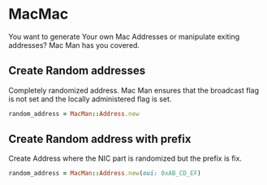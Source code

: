 # MacMac

You want to generate Your own Mac Addresses or manipulate exiting addresses? Mac Man has you covered.

## Create Random addresses

Completely randomized address. Mac Man ensures that the broadcast flag is not set and the locally administered flag is set.

```ruby
random_address = MacMan::Address.new
```

## Create Random address with prefix

Create Address where the NIC part is randomized but the prefix is fix.

```ruby
random_address = MacMan::Address.new(oui: 0xAB_CD_EF)
```






